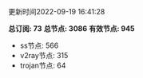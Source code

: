 更新时间2022-09-19 16:41:28

**总订阅: 73**
**总节点: 3086**
**有效节点: 945**
- ss节点: 566
- v2ray节点: 315
- trojan节点: 64
